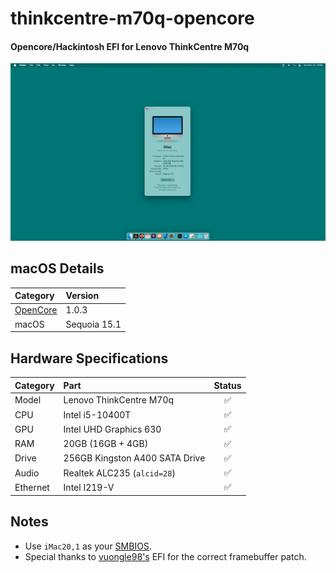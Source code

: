 # thinkcentre-m70q-opencore
#### Opencore/Hackintosh EFI for Lenovo ThinkCentre M70q

![Hackintosh Screenshot](images/screenshot.png)

## macOS Details
Category | Version
:- | :-
[OpenCore](https://github.com/acidanthera/OpenCorePkg) | 1.0.3
macOS | Sequoia 15.1

## Hardware Specifications
Category | Part | Status
:- | :- | :-:
Model | Lenovo ThinkCentre M70q | ✅
CPU | Intel i5-10400T | ✅
GPU | Intel UHD Graphics 630 | ✅
RAM | 20GB (16GB + 4GB) | ✅
Drive | 256GB Kingston A400 SATA Drive | ✅
Audio | Realtek ALC235 (`alcid=28`) | ✅
Ethernet | Intel I219-V | ✅

## Notes
- Use `iMac20,1` as your [SMBIOS](https;//github.com/corpnewt/GenSMBIOS).
- Special thanks to [vuongle98's](https://github.com/vuongle98/hackintosh-lenovo-m70q) EFI for the correct framebuffer patch.
